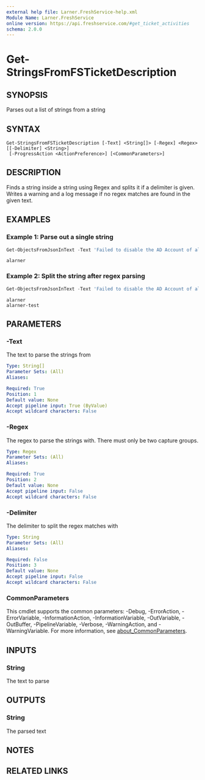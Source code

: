 ```yaml
---
external help file: Larner.FreshService-help.xml
Module Name: Larner.FreshService
online version: https://api.freshservice.com/#get_ticket_activities
schema: 2.0.0
---
```


# Get-StringsFromFSTicketDescription

## SYNOPSIS

Parses out a list of strings from a string

## SYNTAX

```text
Get-StringsFromFSTicketDescription [-Text] <String[]> [-Regex] <Regex> [[-Delimiter] <String>]
 [-ProgressAction <ActionPreference>] [<CommonParameters>]
```

## DESCRIPTION

Finds a string inside a string using Regex and splits it if a delimiter is given. Writes a warning and a log message if no regex matches are found in the given text.

## EXAMPLES

### Example 1: Parse out a single string

```PowerShell
Get-ObjectsFromJsonInText -Text 'Failed to disable the AD Account of alarner' -Text 'Failed to disable the AD Account of (.+)$'
```

```text
alarner
```

### Example 2: Split the string after regex parsing

```PowerShell
Get-ObjectsFromJsonInText -Text 'Failed to disable the AD Account of alarner, alarner-test' -Text 'Failed to disable the AD Account of (.+)$' -Delimiter ', '
```

```text
alarner
alarner-test
```

## PARAMETERS

### -Text

The text to parse the strings from

```yaml
Type: String[]
Parameter Sets: (All)
Aliases:

Required: True
Position: 1
Default value: None
Accept pipeline input: True (ByValue)
Accept wildcard characters: False
```

### -Regex

The regex to parse the strings with. There must only be two capture groups.

```yaml
Type: Regex
Parameter Sets: (All)
Aliases:

Required: True
Position: 2
Default value: None
Accept pipeline input: False
Accept wildcard characters: False
```

### -Delimiter

The delimiter to split the regex matches with

```yaml
Type: String
Parameter Sets: (All)
Aliases:

Required: False
Position: 3
Default value: None
Accept pipeline input: False
Accept wildcard characters: False
```

### CommonParameters

This cmdlet supports the common parameters: -Debug, -ErrorAction, -ErrorVariable, -InformationAction, -InformationVariable, -OutVariable, -OutBuffer, -PipelineVariable, -Verbose, -WarningAction, and -WarningVariable. For more information, see [about_CommonParameters](http://go.microsoft.com/fwlink/?LinkID=113216).

## INPUTS

### String

The text to parse

## OUTPUTS

### String

The parsed text 

## NOTES

## RELATED LINKS

